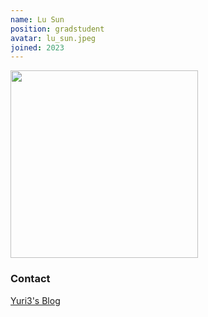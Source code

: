 ```yaml
---
name: Lu Sun
position: gradstudent
avatar: lu_sun.jpeg
joined: 2023
---
```


<img width="300" src="{{site.baseurl}}/images/people/{{page.avatar}}" data-action="zoom">

### Contact

[Yuri3's Blog](http://yuri3.cn)